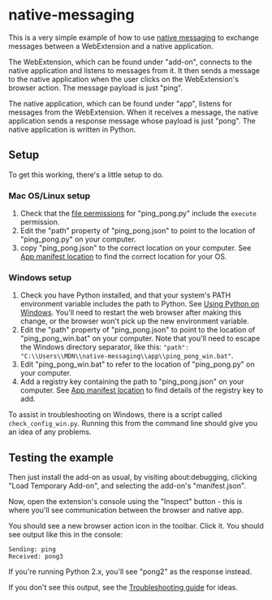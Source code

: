 # native-messaging

This is a very simple example of how to use [native messaging](https://developer.mozilla.org/en-US/Add-ons/WebExtensions/Native_messaging) to exchange messages between a WebExtension and a native application.

The WebExtension, which can be found under "add-on", connects to the native application and listens to messages from it. It then sends a message to the native application when the user clicks on the WebExtension's browser action. The message payload is just "ping".

The native application, which can be found under "app", listens for messages from the WebExtension. When it receives a message, the native application sends a response message whose payload is just "pong". The native application is written in Python.

## Setup

To get this working, there's a little setup to do.

### Mac OS/Linux setup

1. Check that the [file permissions](https://en.wikipedia.org/wiki/File_system_permissions) for "ping_pong.py" include the `execute` permission.
2. Edit the "path" property of "ping_pong.json" to point to the location of "ping_pong.py" on your computer.
3. copy "ping_pong.json" to the correct location on your computer. See [App manifest location](https://developer.mozilla.org/en-US/Add-ons/WebExtensions/Native_manifests#Manifest_location) to find the correct location for your OS.

### Windows setup

1. Check you have Python installed, and that your system's PATH environment variable includes the path to Python.  See [Using Python on Windows](https://docs.python.org/2/using/windows.html). You'll need to restart the web browser after making this change, or the browser won't pick up the new environment variable.
2. Edit the "path" property of "ping_pong.json" to point to the location of "ping_pong_win.bat" on your computer. Note that you'll need to escape the Windows directory separator, like this: `"path": "C:\\Users\\MDN\\native-messaging\\app\\ping_pong_win.bat"`.
3. Edit "ping_pong_win.bat" to refer to the location of "ping_pong.py" on your computer.
4. Add a registry key containing the path to "ping_pong.json" on your computer. See [App manifest location](https://developer.mozilla.org/en-US/Add-ons/WebExtensions/Native_manifests#Manifest_location) to find details of the registry key to add.

To assist in troubleshooting on Windows, there is a script called `check_config_win.py`. Running this from the command line should give you an idea of any problems.

## Testing the example

Then just install the add-on as usual, by visiting about:debugging, clicking "Load Temporary Add-on", and selecting the add-on's "manifest.json".

Now, open the extension's console using the "Inspect" button - this is where you'll see communication between the browser and native app.

You should see a new browser action icon in the toolbar. Click it. You should see output like this in the console:

    Sending: ping
    Received: pong3

If you're running Python 2.x, you'll see "pong2" as the response instead.

If you don't see this output, see the [Troubleshooting guide](https://developer.mozilla.org/en-US/Add-ons/WebExtensions/Native_messaging#Troubleshooting) for ideas.
